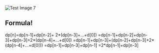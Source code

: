 ```when N==0, we need return 0, but in dp , we need make dp[0]=1 for easy to construct formula
```

![Test Image 7](https://s3-lc-upload.s3.amazonaws.com/users/zhengkaiwei/image_1519539268.png)

## Formula!

dp[n]=dp[n-1]+dp[n-2]+ 2*(dp[n-3]+...+d[0])
=dp[n-1]+dp[n-2]+dp[n-3]+dp[n-3]+2*(dp[n-4]+...+d[0])
=dp[n-1]+dp[n-3]+(dp[n-2]+dp[n-3]+2*(dp[n-4]+...+d[0]))
=dp[n-1]+dp[n-3]+dp[n-1]
=2*dp[n-1]+dp[n-3]
